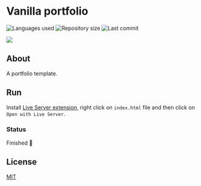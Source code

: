 # Vanilla portfolio

![Languages used](https://img.shields.io/github/languages/count/isadfrn/vanilla-portfolio?style=flat-square)
![Repository size](https://img.shields.io/github/repo-size/isadfrn/vanilla-portfolio?style=flat-square)
![Last commit](https://img.shields.io/github/last-commit/isadfrn/vanilla-portfolio?style=flat-square)

![](./assets/img/demo.gif)

## About

A portfolio template.

## Run

Install [Live Server extension](https://marketplace.visualstudio.com/items?itemName=ritwickdey.LiveServer), right click on `index.html` file and then click on `Open with Live Server`.

### Status

Finished 🛑

## License

[MIT](/LICENSE)
